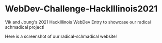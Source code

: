 # WebDev-Challenge-HackIllinois2021
Vik and Joung's 2021 HackIllinois WebDev Entry to showcase our radical schmadical project!

Here is a screenshot of our radical-schmadical website!
